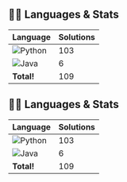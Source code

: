 ## 🧑‍💻 Languages & Stats
| Language      | Solutions |
| ------------- | ----------|
| ![Python](https://img.shields.io/badge/-Python-3776AB?style=flat&logo=python&logoColor=white) | 103 |
| ![Java](https://img.shields.io/badge/-Java-007396?style=flat&logo=java&logoColor=white) | 6 |
| **Total!** | 109 |

## 🧑‍💻 Languages & Stats
| Language      | Solutions |
| ------------- | ----------|
| ![Python](https://img.shields.io/badge/-Python-3776AB?style=flat&logo=python&logoColor=white) | 103 |
| ![Java](https://img.shields.io/badge/-Java-007396?style=flat&logo=java&logoColor=white) | 6 |
| **Total!** | 109 |
